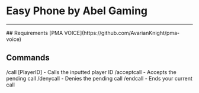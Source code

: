 # Easy Phone by Abel Gaming
<hr>
## Requirements
[PMA VOICE](https://github.com/AvarianKnight/pma-voice)

## Commands
/call [PlayerID] - Calls the inputted player ID
/acceptcall - Accepts the pending call
/denycall - Denies the pending call
/endcall - Ends your current call
